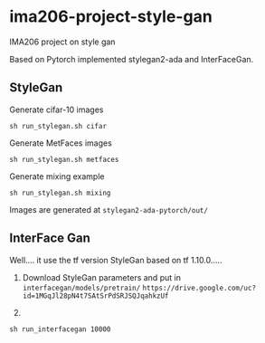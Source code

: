 # ima206-project-style-gan
IMA206 project on style gan

Based on Pytorch implemented stylegan2-ada and InterFaceGan.

## StyleGan

Generate cifar-10 images
```
sh run_stylegan.sh cifar
```

Generate MetFaces images
```
sh run_stylegan.sh metfaces
```

Generate mixing example
```
sh run_stylegan.sh mixing
```

Images are generated at ```stylegan2-ada-pytorch/out/```

## InterFace Gan

Well.... it use the tf version StyleGan based on tf 1.10.0.....

1. Download StyleGan parameters and put in ```interfacegan/models/pretrain/```
```https://drive.google.com/uc?id=1MGqJl28pN4t7SAtSrPdSRJSQJqahkzUf```

2. 
```
sh run_interfacegan 10000
```